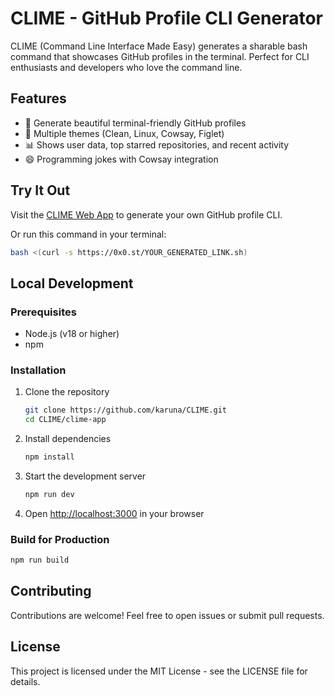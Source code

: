 # CLIME - GitHub Profile CLI Generator

CLIME (Command Line Interface Made Easy) generates a sharable bash command that showcases GitHub profiles in the terminal. Perfect for CLI enthusiasts and developers who love the command line.

## Features

- 🚀 Generate beautiful terminal-friendly GitHub profiles
- 🎨 Multiple themes (Clean, Linux, Cowsay, Figlet)
- 📊 Shows user data, top starred repositories, and recent activity
- 😄 Programming jokes with Cowsay integration

## Try It Out

Visit the [CLIME Web App](https://github.com/karuna/CLIME) to generate your own GitHub profile CLI.

Or run this command in your terminal:

```bash
bash <(curl -s https://0x0.st/YOUR_GENERATED_LINK.sh)
```

## Local Development

### Prerequisites

- Node.js (v18 or higher)
- npm

### Installation

1. Clone the repository
   ```bash
   git clone https://github.com/karuna/CLIME.git
   cd CLIME/clime-app
   ```

2. Install dependencies
   ```bash
   npm install
   ```

3. Start the development server
   ```bash
   npm run dev
   ```

4. Open [http://localhost:3000](http://localhost:3000) in your browser

### Build for Production

```bash
npm run build
```

## Contributing

Contributions are welcome! Feel free to open issues or submit pull requests.

## License

This project is licensed under the MIT License - see the LICENSE file for details.